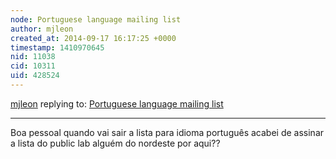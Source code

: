 ```yaml
---
node: Portuguese language mailing list
author: mjleon
created_at: 2014-09-17 16:17:25 +0000
timestamp: 1410970645
nid: 11038
cid: 10311
uid: 428524
---
```




[mjleon](../profile/mjleon) replying to: [Portuguese language mailing list](../notes/vjpixel/08-11-2014/portuguese-language-mailing-list)

----
Boa pessoal quando vai sair a lista para idioma português acabei de assinar a lista do public lab alguém do nordeste por aqui?? 
